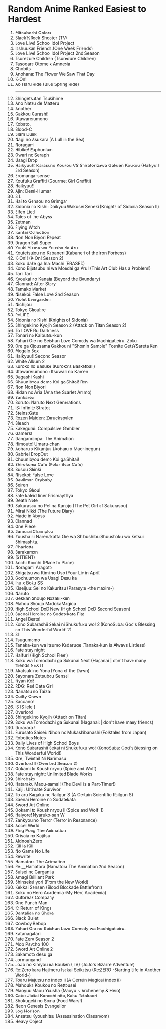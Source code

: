 # Random Anime Ranked Easiest to Hardest

1) Mitsuboshi Colors
1) Black%Rock Shooter (TV)
1) Love Live! School Idol Project
1) Isshuukan Friends.(One Week Friends)
1) Love Live! School Idol Project 2nd Season
1) Tsurezure Children (Tsuredure Children)
1) Tasogare Otome x Amnesia
1) Chobits
1) Anohana: The Flower We Saw That Day
1) K-On!
1) Ao Haru Ride (Blue Spring Ride)
	***
1) Shingetsutan Tsukihime
1) Ano Natsu de Matteru
1) Another
1) Gakkou Gurashi!
1) Utawarerumono
1) Kobato.
1) Blood-C
1) Slam Dunk
1) Nagi no Asukara (A Lull in the Sea)
1) Noragami
1) Hibike! Euphonium
1) Owari no Seraph
1) Usagi Drop
1) Haikyuu!!: Karasuno Koukou VS Shiratorizawa Gakuen Koukou (Haikyu!! 3rd Season)
1) Eromanga-sensei
1) Koufuku Graffiti (Gourmet Girl Graffiti)
1) Haikyuu!!
1) Ajin: Demi-Human
1) S L
1) Hai to Gensou no Grimgar
1) Sidonia no Kishi: Daikyuu Wakusei Seneki (Knights of Sidonia Season Il)
1) Elfen Lied
1) Tales of the Abyss
1) Zetman
1) Flying Witch
1) Kantai Collection
1) Non Non Biyori Repeat
1) Dragon Ball Super
1) Yuuki Yuuna wa Yuusha de Aru
1) Koutetsujou no Kabaneri (Kabaneri of the Iron Fortress)
1) K-On!! (K-On! Season 2)
1) Boku dake ga Inai Machi (ERASED)
1) Kono Bijutsubu ni wa Mondai ga Aru! (This Art Club Has a Problem!)
1) Tari Tari
1) Kyoukai no Kanata (Beyond the Boundary)
1) Clannad: After Story
1) Tamako Market
1) Nisekoi: False Love 2nd Season
1) Violet Evergarden
1) Nichijou
1) Tokyo Ghoul:re
1) ReLIFE
1) Sidonia no Kishi (Knights of Sidonia)
1) Shingeki no Kyojin Season 2 (Attack on Titan Season 2)
1) To LOVE Ru Darkness
1) Tonari no Kaibutsu-kun
1) Yahari Ore no Seishun Love Comedy wa Machigatteiru. Zoku
1) Ore ga Ojousama Gakkou ni "Shomin Sample" Toshite Gets¥Sareta Ken
1) Megalo Box
1) Haikyuu!! Second Season
1) White Album 2
1) Kuroko no Basuke (Kuroko's Basketball)
1) Utawarerumono : Itsuwari no Kamen
1) Dagashi Kashi
1) Chuunibyou demo Koi ga Shitai! Ren
1) Non Non Biyori
1) Hidan no Aria (Aria the Scarlet Ammo)
1) Sankarea
1) Boruto: Naruto Next Generations
1) IS: Infinite Stratos
1) Steins;Gate
1) Rozen Maiden: Zuruckspulen
1) Bleach
1) Kakegurui: Compulsive Gambler
1) Gamers!
1) Danganronpa: The Animation
1) Himouto! Umaru-chan
1) Aoharu x Kikanjuu (Aoharu x Machinegun)
1) Gabriel DropOut
1) Chuunibyou demo Koi ga Shitai!
1) Shirokuma Cafe (Polar Bear Cafe)
1) Busou Shinki
1) Nisekoi: False Love
1) Devilman Crybaby
1) Seiren
1) Tokyo Ghoul
1) Fate kaleid liner Prismaytlllya
1) Death Note
1) Sakurasou no Pet na Kanojo (The Pet Girl of Sakurasou)
1) Mirai Nikki (The Future Diary)
1) Made in Abyss
1) Clannad
1) One Piece
1) Samurai Champloo
1) Yuusha ni Narenakatta Ore wa Shibushibu Shuushoku wo Ketsui Shimashita.
1) Charlotte
1) Barakamon
1) [S1TIENT)
1) Acchi Kocchi (Place to Place)
1) Noragami Aragoto
1) Shigatsu wa Kimi no Uso (Your Lie in April)
1) Gochuumon wa Usagi Desu ka
1) Inu x Boku SS
1) Kiseijuu: Sei no Kakuritsu (Parasyte -the maxim-)
1) Naruto
1) Gekkan Shoujo Nozaki-kun
1) Mahou Shoujo MadokaMagica
1) High School DxD New (High School DxD Second Season)
1) Saenai Heroine no Sodatekata Flat
1) Angel Beats!
1) Kono Subarashii Sekai ni Shukufuku wo! 2 (KonoSuba: God's Blessing on This Wonderful World! 2)
1) Sl
1) Tsugumomo
1) Tanaka-kun wa ltsumo Kedaruge (Tanaka-kun is Always Listless)
1) Fate stay night
1) Haifuri (High School Fleet)
1) Boku wa Tomodachi ga Sukunai Next (Haganai | don't have many friends NEXT)
1) Akatsuki no Yona (Yona of the Dawn)
1) Sayonara Zetsubou Sensei
1) Nyan Koi!
1) RDG: Red Data Girl
1) Nanatsu no Taizai
1) Guilty Crown
1) Baccano!
1) IS IS lele]}
1) Overlord
1) Shingeki no Kyojin (Attack on Titan)
1) Boku wa Tomodachi ga Sukunai (Haganai: | don't have many friends)
1) Durararal!
1) Furusato Saisei: Nihon no Mukashibanashi (Folktales from Japan)
1) Robotics;Notes
1) Daily Lives of High School Boys
1) Kono Subarashii Sekai ni Shukufuku wo! (KonoSuba: God's Blessing on This Wonderful World!)
1) Ore, Twintail Ni Narimasu
1) Overlord Il (Overlord Season 2)
1) Ookami to Koushinryou (Spice and Wolf)
1) Fate stay night: Unlimited Blade Works
1) Shirobako
1) Hataraku Maou-samal! (The Devil is a Part-Timer!)
1) Kaiji: Ultimate Survivor
1) To aru Kagaku no Railgun S (A Certain Scientific Railgun S)
1) Saenai Heroine no Sodatekata
1) Sword Art Online
1) Ookami to Koushinryou Il (Spice and Wolf I1)
1) Haiyore! Nyaruko-san W
1) Zankyou no Terror (Terror in Resonance)
1) Accel World
1) Ping Pong The Animation
1) Grisaia no Kajitsu
1) Aldnoah.Zero
1) Kill la Kill
1) No Game No Life
1) Rewrite
1) Hamatora The Animation
1) Re:__Hamatora (Hamatora The Animation 2nd Season)
1) Suisei no Gargantia
1) Amagi Brilliant Park
1) Shinsekai yori (From the New World)
1) Kekkai Sensen (Blood Blockade Battlefront)
1) Boku no Hero Academia (My Hero Academia)
1) Outbreak Company
1) One Punch Man
1) K: Return of Kings
1) Dantalian no Shoka
1) Black Bullet
1) Cowboy Bebop
1) Yahari Ore no Seishun Love Comedy wa Machigatteiru.
1) Katanagatari
1) Fate Zero Season 2
1) Mob Psycho 100
1) Sword Art Online 2
1) Sakamoto desu ga
1) Jormungand
1) JoJo no Kimyou na Bouken (TV) (JoJo's Bizarre Adventure)
1) Re:Zero kara Hajimeru Isekai Seikatsu (Re:ZERO -Starting Life in Another World-)
1) Toaru Majutsu no Index Il (A Certain Magical Index Il)
1) Mahouka Koukou no Rettousei
1) Maoyuu Maou Yuusha (Maoyu ~ Archenemy & Hero)
1) Gate: Jieitai Kanochi nite, Kaku Tatakaeri
1) Shokugeki no Soma (Food Wars!)
1) Neon Genesis Evangelion
1) Log Horizon
1) Ansatsu Kyoushitsu (Assassination Classroom)
1) Heavy Object
